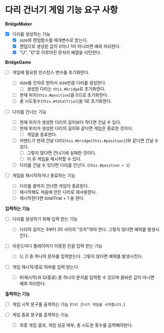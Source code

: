 # 다리 건너기 게임 기능 요구 사항

**BridgeMaker**

- [x] 다리를 생성하는 기능
  - [x] size와 랜덤함수를 매개변수로 받는다.
  - [x] 랜덤으로 생성된 값이 0이나 1이 아니라면 예외 처리한다.
  - [x] "U", "D"로 이루어진 문자의 배열을 리턴한다.

**BridgeGame**

- [ ] 게임에 필요한 인스턴스 변수를 초기화한다.

  - [ ] size를 인자로 받아서 size만큼 다리를 생성한다.
    - [ ] 생성한 다리는 `this.#bridge`로 초기화한다.
  - [ ] 현재 위치(`this.#position`)을 0으로 초기화한다.
  - [ ] 총 시도횟수(`this.#totalTrial`)을 1로 초기화한다.

- [ ] 다리를 건너는 기능

  - [ ] 현재 위치가 생성한 다리의 길이보다 작다면 건널 수 있다.
  - [ ] 현재 위치가 생성한 다리의 길이와 같다면 게임은 종료한 것이다.
    - [ ] 게임을 종료한다.
  - [ ] 커맨드가 현재 건널 다리(`this.#bridge[this.#position]`)와 같다면 건널 수 있다.
    - [ ] 그렇지 않다면 건너기에 실패한 것이다.
    - [ ] 이 후 게임을 재시작할 수 있다.
  - [ ] 다리를 건널 수 있다면 다리를 건넌다. (`this.#position + 1`)

- [ ] 게임을 재시작하거나 종료하는 기능

  - [ ] 다리를 끝까지 건너면 게임이 종료된다.
  - [ ] 재시작해도 처음에 만든 다리로 재사용한다.
  - [ ] 재시작한다면 totalTrial + 1 을 한다.

**입력하는 기능**

- [ ] 다리를 생성하기 위해 입력 받는 기능

  - [ ] 다리의 길이는 3부터 20 사이의 "숫자"여야 한다. 그렇지 않다면 예외를 발생시킨다.

- [ ] 라운드마다 플레이어가 이동한 칸을 입력 받는 기능

  - [ ] U, D 중 하나의 문자를 입력받는다. 그렇지 않다면 예외를 발생시킨다.

- [ ] 게임 재시작/종료 여부를 입력 받는다.

  - [ ] R(재시작)과 Q(종료) 중 하나의 문자를 입력할 수 있으며 올바른 값이 아니면 예외 처리한다.

**출력하는 기능**

- [ ] 게임 시작 문구를 출력하는 기능 (`다리 건너기 게임을 시작합니다.`)

- [ ] 게임 종료 문구를 출력하는 기능
  - [ ] 최종 게임 결과, 게임 성공 여부, 총 시도한 횟수를 출력해야한다.
